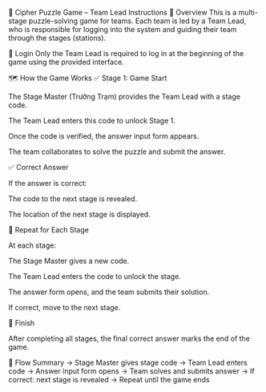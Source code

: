 🧩 Cipher Puzzle Game – Team Lead Instructions
📌 Overview
This is a multi-stage puzzle-solving game for teams. Each team is led by a Team Lead, who is responsible for logging into the system and guiding their team through the stages (stations).

👤 Login
Only the Team Lead is required to log in at the beginning of the game using the provided interface.

🗺️ How the Game Works
✅ Stage 1: Game Start

The Stage Master (Trưởng Trạm) provides the Team Lead with a stage code.

The Team Lead enters this code to unlock Stage 1.

Once the code is verified, the answer input form appears.

The team collaborates to solve the puzzle and submit the answer.

✅ Correct Answer

If the answer is correct:

The code to the next stage is revealed.

The location of the next stage is displayed.

🔁 Repeat for Each Stage

At each stage:

The Stage Master gives a new code.

The Team Lead enters the code to unlock the stage.

The answer form opens, and the team submits their solution.

If correct, move to the next stage.

🏁 Finish

After completing all stages, the final correct answer marks the end of the game.

🔄 Flow Summary
→ Stage Master gives stage code
→ Team Lead enters code
→ Answer input form opens
→ Team solves and submits answer
→ If correct: next stage is revealed
→ Repeat until the game ends
